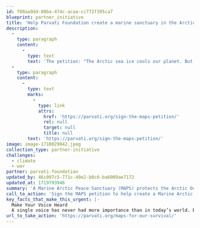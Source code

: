 ```yaml
---
id: f80aa9dd-80ba-474c-acaa-cc772f395ca7
blueprint: partner_initiative
title: 'Help Parvati Foundation create a marine sanctuary in the Arctic Ocean.'
description:
  -
    type: paragraph
    content:
      -
        type: text
        text: 'The petition: "The Arctic sea ice cools our planet. But the vulnerable Arctic Ocean ecosystem is threatened by rising temperatures and increased exploitation. I call for the realization of the Marine Arctic Peace Sanctuary (MAPS) for the safety of our planet now and for generations to come."'
  -
    type: paragraph
    content:
      -
        type: text
        marks:
          -
            type: link
            attrs:
              href: 'https://parvati.org/sign-the-maps-petition/'
              rel: null
              target: null
              title: null
        text: 'https://parvati.org/sign-the-maps-petition/'
image: image-1710029042.jpeg
collection_type: partner-initiative
challenges:
  - climate
  - war
partner: parvati-foundation
updated_by: 46c097c5-771c-49e2-b8c6-ba6009ae7172
updated_at: 1719793946
summary: 'A Marine Arctic Peace Sanctuary (MAPS) protects the Arctic Ocean, an ecosystem that acts as our planet’s life support system. In so doing, it safeguards our homes, food and water supplies, global immunity, economic balance, social stability, and world peace.'
call_to_action: 'Sign the MAPS petition to help create a Marine Arctic Peace Sanctuary'
key_facts_that_make_this_urgent: |-
  Make Your Voice Heard
  A single voice has never had more importance than in today’s world. By signing the MAPS petition the impact of your voice touches 7.9 billion lives and 8 million species.
url_to_take_action: 'https://parvati.org/maps-for-our-survival/'
---
```


